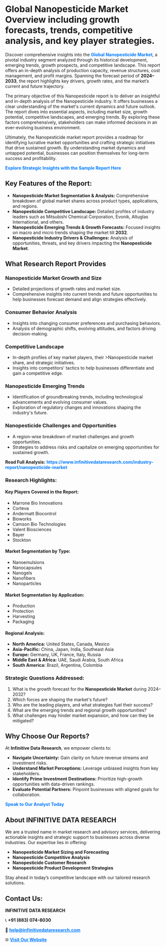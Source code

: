 <h1>Global Nanopesticide Market Overview including growth forecasts, trends, competitive analysis, and key player strategies.</h1>
<p>
Discover comprehensive insights into the 
<a href="https://www.infinitivedataresearch.com/industry-report/nanopesticide-market" rel="dofollow" style="color: #007BFF; text-decoration: none;"><strong>Global Nanopesticide Market</strong></a>, a pivotal industry segment analyzed through its historical development, emerging trends, growth prospects, and competitive landscape. This report offers an in-depth analysis of production capacity, revenue structures, cost management, and profit margins. Spanning the forecast period of <strong>2024–2033</strong>, the report highlights key drivers, growth rates, and the market’s current and future trajectory.
</p>
<p>
The primary objective of this Nanopesticide report is to deliver an insightful and in-depth analysis of the Nanopesticide industry. It offers businesses a clear understanding of the market's current dynamics and future outlook. The report dives into essential aspects, including market size, growth potential, competitive landscapes, and emerging trends. By exploring these factors comprehensively, stakeholders can make informed decisions in an ever-evolving business environment.
</p>
<p>
Ultimately, the Nanopesticide market report provides a roadmap for identifying lucrative market opportunities and crafting strategic initiatives that drive sustained growth. By understanding market dynamics and untapped potential, businesses can position themselves for long-term success and profitability.
</p>
<p>
<a href="https://www.infinitivedataresearch.com/request-sample/reportId=105475" style="color: #007BFF; text-decoration: none;"><strong>Explore Strategic Insights with the Sample Report Here</strong></a>
</p>

<h2>Key Features of the Report:</h2>
<ul>
<li><strong>Nanopesticide Market Segmentation & Analysis:</strong> Comprehensive breakdown of global market shares across product types, applications, and regions.</li>
<li><strong>Nanopesticide Competitive Landscape:</strong> Detailed profiles of industry leaders such as Mitsubishi Chemical Corporation, Evonik, Altuglas International, and others.</li>
<li><strong>Nanopesticide Emerging Trends & Growth Forecasts:</strong> Focused insights on macro and micro trends shaping the market till <strong>2032</strong>.</li>
<li><strong>Nanopesticide Industry Drivers & Challenges:</strong> Analysis of opportunities, threats, and key drivers impacting the <strong>Nanopesticide Market</strong>.</li>
</ul>

<h2>What Research Report Provides</h2>
<h3>Nanopesticide Market Growth and Size</h3>
<ul>
<li>Detailed projections of growth rates and market size.</li>
<li>Comprehensive insights into current trends and future opportunities to help businesses forecast demand and align strategies effectively.</li>
</ul>

<h3>Consumer Behavior Analysis</h3>
<ul>
<li>Insights into changing consumer preferences and purchasing behaviors.</li>
<li>Analysis of demographic shifts, evolving attitudes, and factors driving decision-making.</li>
</ul>

<h3>Competitive Landscape</h3>
<ul>
<li>In-depth profiles of key market players, their >Nanopesticide market share, and strategic initiatives.</li>
<li>Insights into competitors' tactics to help businesses differentiate and gain a competitive edge.</li>
</ul>

<h3>Nanopesticide Emerging Trends</h3>
<ul>
<li>Identification of groundbreaking trends, including technological advancements and evolving consumer values.</li>
<li>Exploration of regulatory changes and innovations shaping the industry's future.</li>
</ul>

<h3>Nanopesticide Challenges and Opportunities</h3>
<ul>
<li>A region-wise breakdown of market challenges and growth opportunities.</li>
<li>Strategies to address risks and capitalize on emerging opportunities for sustained growth.</li>
</ul>
<p><strong>Read Full Analysis:</strong> <a href="https://www.infinitivedataresearch.com/industry-report/nanopesticide-market" rel="dofollow" style="color: #007BFF; text-decoration: none;"><strong>https://www.infinitivedataresearch.com/industry-report/nanopesticide-market</strong></a></p>
<h3>Research Highlights:</h3>
<h4>Key Players Covered in the Report:</h4>
<ul><li>Marrone Bio Innovations</li><li>Corteva</li><li>Andermatt Biocontrol</li><li>Bioworks</li><li>Camson Bio Technologies</li><li>Valent Biosciences</li><li>Bayer</li><li>Stockton</li></ul>
<h4>Market Segmentation by Type:</h4>
<ul><li>Nanoemulsions</li><li>Nanocapsules</li><li>Nanogels</li><li>Nanofibers</li><li>Nanoparticles</li></ul>
<h4>Market Segmentation by Application:</h4>
<ul><li>Production</li><li>Protection</li><li>Harvesting</li><li>Packaging</li></ul>

<h4>Regional Analysis:</h4>
<ul>
<li><strong>North America:</strong> United States, Canada, Mexico</li>
<li><strong>Asia-Pacific:</strong> China, Japan, India, Southeast Asia</li>
<li><strong>Europe:</strong> Germany, UK, France, Italy, Russia</li>
<li><strong>Middle East & Africa:</strong> UAE, Saudi Arabia, South Africa</li>
<li><strong>South America:</strong> Brazil, Argentina, Colombia</li>
</ul>

<h3>Strategic Questions Addressed:</h3>
<ol>
<li>What is the growth forecast for the <strong>Nanopesticide Market</strong> during 2024–2032?</li>
<li>Which forces are shaping the market's future?</li>
<li>Who are the leading players, and what strategies fuel their success?</li>
<li>What are the emerging trends and regional growth opportunities?</li>
<li>What challenges may hinder market expansion, and how can they be mitigated?</li>
</ol>

<h2>Why Choose Our Reports?</h2>
<p>At <strong>Infinitive Data Research</strong>, we empower clients to:</p>
<ul>
<li><strong>Navigate Uncertainty:</strong> Gain clarity on future revenue streams and investment risks.</li>
<li><strong>Understand Market Perceptions:</strong> Leverage unbiased insights from key stakeholders.</li>
<li><strong>Identify Prime Investment Destinations:</strong> Prioritize high-growth opportunities with data-driven rankings.</li>
<li><strong>Evaluate Potential Partners:</strong> Pinpoint businesses with aligned goals for collaboration.</li>
</ul>
<p><a href="https://www.infinitivedataresearch.com/industry-report/nanopesticide-market" rel="dofollow" style="color: #007BFF; text-decoration: none;"><strong>Speak to Our Analyst Today</strong></a></p>

<h2>About INFINITIVE DATA RESEARCH</h2>
<p>We are a trusted name in market research and advisory services, delivering actionable insights and strategic support to businesses across diverse industries. Our expertise lies in offering:</p>
<ul>
<li><strong>Nanopesticide Market Sizing and Forecasting</strong></li>
<li><strong>Nanopesticide Competitive Analysis</strong></li>
<li><strong>Nanopesticide Customer Research</strong></li>
<li><strong>Nanopesticide Product Development Strategies</strong></li>
</ul>
<p>Stay ahead in today’s competitive landscape with our tailored research solutions.</p>

<h2>Contact Us:</h2>
<p><strong>INFINITIVE DATA RESEARCH</strong></p>
<p>📞 <strong>+91 (883) 074-8030</strong></p>
<p>📧 <strong><a href="mailto:help@infinitivedataresearch.com" style="color: #007BFF;">help@infinitivedataresearch.com</a></strong></p>
<p>🌐 <strong><a href="https://www.infinitivedataresearch.com" rel="dofollow" style="color: #007BFF;">Visit Our Website</a></strong></p>